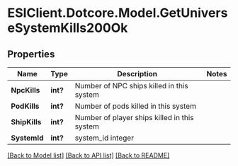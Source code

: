 # ESIClient.Dotcore.Model.GetUniverseSystemKills200Ok
## Properties

Name | Type | Description | Notes
------------ | ------------- | ------------- | -------------
**NpcKills** | **int?** | Number of NPC ships killed in this system | 
**PodKills** | **int?** | Number of pods killed in this system | 
**ShipKills** | **int?** | Number of player ships killed in this system | 
**SystemId** | **int?** | system_id integer | 

[[Back to Model list]](../README.md#documentation-for-models) [[Back to API list]](../README.md#documentation-for-api-endpoints) [[Back to README]](../README.md)

